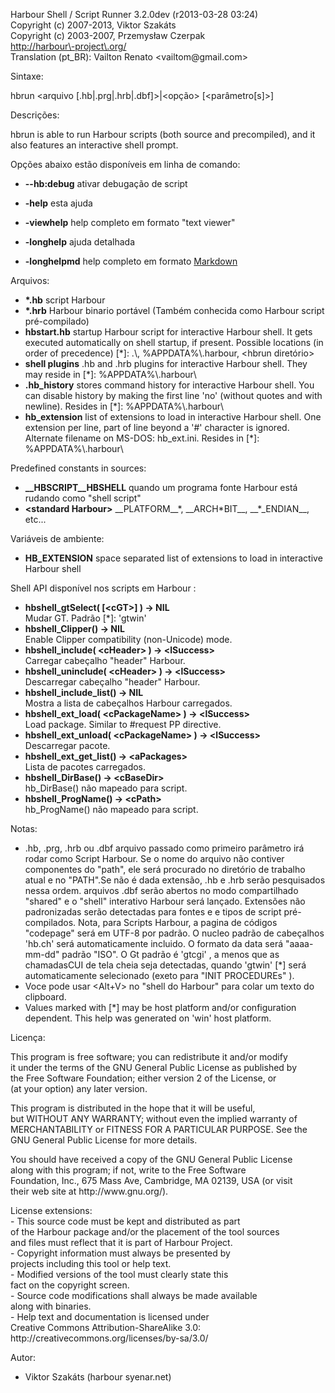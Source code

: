 Harbour Shell / Script Runner 3\.2\.0dev \(r2013\-03\-28 03:24\)  
Copyright \(c\) 2007\-2013, Viktor Szakáts  
Copyright \(c\) 2003\-2007, Przemysław Czerpak  
<http://harbour\-project\.org/>  
Translation \(pt\_BR\): Vailton Renato &lt;vailtom@gmail\.com&gt;  

Sintaxe:  
  
  hbrun &lt;arquivo \[\.hb|\.prg|\.hrb|\.dbf\]&gt;|&lt;opção&gt; \[&lt;parâmetro\[s\]&gt;\]  
  
Descrições:  


  hbrun is able to run Harbour scripts \(both source and precompiled\), and it also features an interactive shell prompt\.
  
Opções abaixo estão disponíveis em linha de comando:  


 - **\-\-hb:debug** ativar debugação de script


 - **\-help** esta ajuda
 - **\-viewhelp** help completo em formato "text viewer"
 - **\-longhelp** ajuda detalhada
 - **\-longhelpmd** help completo em formato [Markdown](http://daringfireball.net/projects/markdown/)
  
Arquivos:  


 - **\*\.hb** script Harbour
 - **\*\.hrb** Harbour binario portável \(Também conhecida como Harbour script pré\-compilado\)
 - **hbstart\.hb** startup Harbour script for interactive Harbour shell\. It gets executed automatically on shell startup, if present\. Possible locations \(in order of precedence\) \[\*\]: \.\\, %APPDATA%\\\.harbour, &lt;hbrun diretório&gt;
 - **shell plugins** \.hb and \.hrb plugins for interactive Harbour shell\. They may reside in \[\*\]: %APPDATA%\\\.harbour\\
 - **\.hb\_history** stores command history for interactive Harbour shell\. You can disable history by making the first line 'no' \(without quotes and with newline\)\. Resides in \[\*\]: %APPDATA%\\\.harbour\\
 - **hb\_extension** list of extensions to load in interactive Harbour shell\. One extension per line, part of line beyond a '\#' character is ignored\. Alternate filename on MS\-DOS: hb\_ext\.ini\. Resides in \[\*\]: %APPDATA%\\\.harbour\\


Predefined constants in sources:


 - **\_\_HBSCRIPT\_\_HBSHELL** quando um programa fonte Harbour está rudando como "shell script"
 - **&lt;standard Harbour&gt;** \_\_PLATFORM\_\_\*, \_\_ARCH\*BIT\_\_, \_\_\*\_ENDIAN\_\_, etc\.\.\.
  
Variáveis ​​de ambiente:  


 - **HB\_EXTENSION** space separated list of extensions to load in interactive Harbour shell
  
Shell API disponível nos scripts em Harbour :  


 - **hbshell\_gtSelect\( \[&lt;cGT&gt;\] \) \-&gt; NIL**  
Mudar GT\. Padrão \[\*\]: 'gtwin'
 - **hbshell\_Clipper\(\) \-&gt; NIL**  
Enable Clipper compatibility \(non\-Unicode\) mode\.
 - **hbshell\_include\( &lt;cHeader&gt; \) \-&gt; &lt;lSuccess&gt;**  
Carregar cabeçalho "header" Harbour\.
 - **hbshell\_uninclude\( &lt;cHeader&gt; \) \-&gt; &lt;lSuccess&gt;**  
Descarregar cabeçalho "header" Harbour\.
 - **hbshell\_include\_list\(\) \-&gt; NIL**  
Mostra a lista de cabeçalhos Harbour carregados\.
 - **hbshell\_ext\_load\( &lt;cPackageName&gt; \) \-&gt; &lt;lSuccess&gt;**  
Load package\. Similar to \#request PP directive\.
 - **hbshell\_ext\_unload\( &lt;cPackageName&gt; \) \-&gt; &lt;lSuccess&gt;**  
Descarregar pacote\.
 - **hbshell\_ext\_get\_list\(\) \-&gt; &lt;aPackages&gt;**  
Lista de pacotes carregados\.
 - **hbshell\_DirBase\(\) \-&gt; &lt;cBaseDir&gt;**  
hb\_DirBase\(\) não mapeado para script\.
 - **hbshell\_ProgName\(\) \-&gt; &lt;cPath&gt;**  
hb\_ProgName\(\) não mapeado para script\.
  
Notas:  


  - \.hb, \.prg, \.hrb ou \.dbf arquivo passado como primeiro parâmetro irá rodar como Script Harbour\. Se o nome do arquivo não contiver componentes do "path", ele será procurado no diretório de trabalho atual e no "PATH"\.Se não é dada extensão, \.hb e \.hrb serão pesquisados nessa ordem\. arquivos \.dbf serão abertos no modo compartilhado "shared" e o "shell" interativo Harbour será lançado\. Extensões não padronizadas serão detectadas para fontes e e tipos de script pré\-compilados\. Nota, para Scripts Harbour, a pagina de códigos "codepage" será em UTF\-8 por padrão\. O nucleo padrão de cabeçalhos 'hb\.ch' será automaticamente incluido\. O formato da data será "aaaa\-mm\-dd" padrão "ISO"\. O Gt padrão é 'gtcgi' , a menos que as chamadasCUI de tela cheia seja detectadas, quando 'gtwin' \[\*\] será automaticamente selecionado \(exeto para "INIT PROCEDUREs" \)\.
  - Voce pode usar &lt;Alt\+V&gt; no "shell do Harbour" para colar um texto do clipboard\.
  - Values marked with \[\*\] may be host platform and/or configuration dependent\. This help was generated on 'win' host platform\.
  
Licença:  


  This program is free software; you can redistribute it and/or modify  
it under the terms of the GNU General Public License as published by  
the Free Software Foundation; either version 2 of the License, or  
\(at your option\) any later version\.  
  
This program is distributed in the hope that it will be useful,  
but WITHOUT ANY WARRANTY; without even the implied warranty of  
MERCHANTABILITY or FITNESS FOR A PARTICULAR PURPOSE\.  See the  
GNU General Public License for more details\.  
  
You should have received a copy of the GNU General Public License  
along with this program; if not, write to the Free Software  
Foundation, Inc\., 675 Mass Ave, Cambridge, MA 02139, USA \(or visit  
their web site at http://www\.gnu\.org/\)\.  
  
License extensions:  
  \- This source code must be kept and distributed as part  
    of the Harbour package and/or the placement of the tool sources  
    and files must reflect that it is part of Harbour Project\.  
  \- Copyright information must always be presented by  
    projects including this tool or help text\.  
  \- Modified versions of the tool must clearly state this  
    fact on the copyright screen\.  
  \- Source code modifications shall always be made available  
    along with binaries\.  
  \- Help text and documentation is licensed under  
    Creative Commons Attribution\-ShareAlike 3\.0:  
    http://creativecommons\.org/licenses/by\-sa/3\.0/  

  
Autor:  


 - Viktor Szakáts \(harbour syenar\.net\) 
